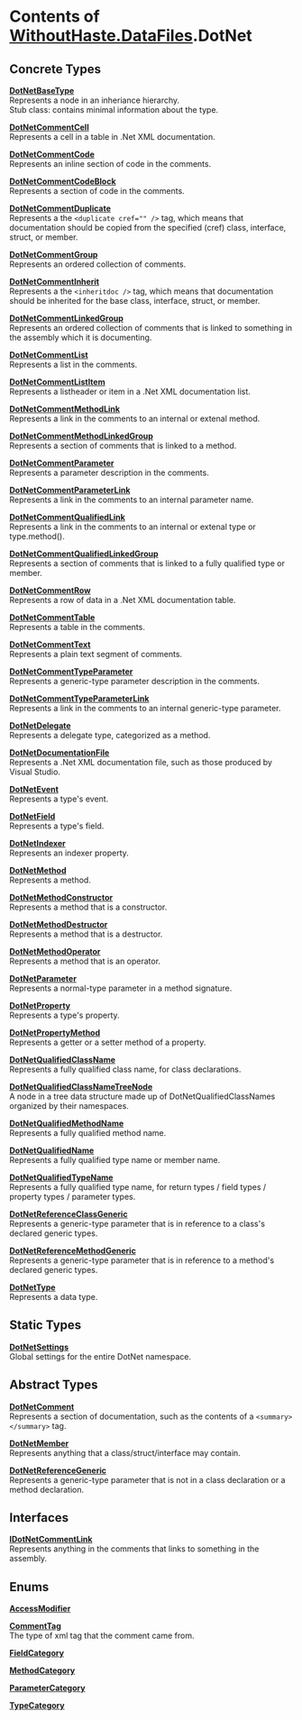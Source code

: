 # Contents of [WithoutHaste.DataFiles](TableOfContents.WithoutHaste.DataFiles.md).DotNet

## Concrete Types

[**DotNetBaseType**](WithoutHaste.DataFiles.DotNet.DotNetBaseType.md)  
Represents a node in an inheriance hierarchy.  
Stub class: contains minimal information about the type.  

  
[**DotNetCommentCell**](WithoutHaste.DataFiles.DotNet.DotNetCommentCell.md)  
Represents a cell in a table in .Net XML documentation.  

  
[**DotNetCommentCode**](WithoutHaste.DataFiles.DotNet.DotNetCommentCode.md)  
Represents an inline section of code in the comments.  

  
[**DotNetCommentCodeBlock**](WithoutHaste.DataFiles.DotNet.DotNetCommentCodeBlock.md)  
Represents a section of code in the comments.  

  
[**DotNetCommentDuplicate**](WithoutHaste.DataFiles.DotNet.DotNetCommentDuplicate.md)  
Represents a the `<duplicate cref="" />` tag, which means that documentation should be copied from the specified (cref) class, interface, struct, or member.  

  
[**DotNetCommentGroup**](WithoutHaste.DataFiles.DotNet.DotNetCommentGroup.md)  
Represents an ordered collection of comments.  

  
[**DotNetCommentInherit**](WithoutHaste.DataFiles.DotNet.DotNetCommentInherit.md)  
Represents a the `<inheritdoc />` tag, which means that documentation should be inherited for the base class, interface, struct, or member.  

  
[**DotNetCommentLinkedGroup**](WithoutHaste.DataFiles.DotNet.DotNetCommentLinkedGroup.md)  
Represents an ordered collection of comments that is linked to something in the assembly which it is documenting.  

  
[**DotNetCommentList**](WithoutHaste.DataFiles.DotNet.DotNetCommentList.md)  
Represents a list in the comments.  

  
[**DotNetCommentListItem**](WithoutHaste.DataFiles.DotNet.DotNetCommentListItem.md)  
Represents a listheader or item in a .Net XML documentation list.  

  
[**DotNetCommentMethodLink**](WithoutHaste.DataFiles.DotNet.DotNetCommentMethodLink.md)  
Represents a link in the comments to an internal or extenal method.  

  
[**DotNetCommentMethodLinkedGroup**](WithoutHaste.DataFiles.DotNet.DotNetCommentMethodLinkedGroup.md)  
Represents a section of comments that is linked to a method.  

  
[**DotNetCommentParameter**](WithoutHaste.DataFiles.DotNet.DotNetCommentParameter.md)  
Represents a parameter description in the comments.  

  
[**DotNetCommentParameterLink**](WithoutHaste.DataFiles.DotNet.DotNetCommentParameterLink.md)  
Represents a link in the comments to an internal parameter name.  

  
[**DotNetCommentQualifiedLink**](WithoutHaste.DataFiles.DotNet.DotNetCommentQualifiedLink.md)  
Represents a link in the comments to an internal or extenal type or type.method().  

  
[**DotNetCommentQualifiedLinkedGroup**](WithoutHaste.DataFiles.DotNet.DotNetCommentQualifiedLinkedGroup.md)  
Represents a section of comments that is linked to a fully qualified type or member.  

  
[**DotNetCommentRow**](WithoutHaste.DataFiles.DotNet.DotNetCommentRow.md)  
Represents a row of data in a .Net XML documentation table.  

  
[**DotNetCommentTable**](WithoutHaste.DataFiles.DotNet.DotNetCommentTable.md)  
Represents a table in the comments.  

  
[**DotNetCommentText**](WithoutHaste.DataFiles.DotNet.DotNetCommentText.md)  
Represents a plain text segment of comments.  

  
[**DotNetCommentTypeParameter**](WithoutHaste.DataFiles.DotNet.DotNetCommentTypeParameter.md)  
Represents a generic-type parameter description in the comments.  

  
[**DotNetCommentTypeParameterLink**](WithoutHaste.DataFiles.DotNet.DotNetCommentTypeParameterLink.md)  
Represents a link in the comments to an internal generic-type parameter.  

  
[**DotNetDelegate**](WithoutHaste.DataFiles.DotNet.DotNetDelegate.md)  
Represents a delegate type, categorized as a method.  

  
[**DotNetDocumentationFile**](WithoutHaste.DataFiles.DotNet.DotNetDocumentationFile.md)  
Represents a .Net XML documentation file, such as those produced by Visual Studio.  

  
[**DotNetEvent**](WithoutHaste.DataFiles.DotNet.DotNetEvent.md)  
Represents a type's event.  

  
[**DotNetField**](WithoutHaste.DataFiles.DotNet.DotNetField.md)  
Represents a type's field.  

  
[**DotNetIndexer**](WithoutHaste.DataFiles.DotNet.DotNetIndexer.md)  
Represents an indexer property.  

  
[**DotNetMethod**](WithoutHaste.DataFiles.DotNet.DotNetMethod.md)  
Represents a method.  

  
[**DotNetMethodConstructor**](WithoutHaste.DataFiles.DotNet.DotNetMethodConstructor.md)  
Represents a method that is a constructor.  

  
[**DotNetMethodDestructor**](WithoutHaste.DataFiles.DotNet.DotNetMethodDestructor.md)  
Represents a method that is a destructor.  

  
[**DotNetMethodOperator**](WithoutHaste.DataFiles.DotNet.DotNetMethodOperator.md)  
Represents a method that is an operator.  

  
[**DotNetParameter**](WithoutHaste.DataFiles.DotNet.DotNetParameter.md)  
Represents a normal-type parameter in a method signature.  

  
[**DotNetProperty**](WithoutHaste.DataFiles.DotNet.DotNetProperty.md)  
Represents a type's property.  

  
[**DotNetPropertyMethod**](WithoutHaste.DataFiles.DotNet.DotNetPropertyMethod.md)  
Represents a getter or a setter method of a property.  

  
[**DotNetQualifiedClassName**](WithoutHaste.DataFiles.DotNet.DotNetQualifiedClassName.md)  
Represents a fully qualified class name, for class declarations.  

  
[**DotNetQualifiedClassNameTreeNode**](WithoutHaste.DataFiles.DotNet.DotNetQualifiedClassNameTreeNode.md)  
A node in a tree data structure made up of DotNetQualifiedClassNames organized by their namespaces.  

  
[**DotNetQualifiedMethodName**](WithoutHaste.DataFiles.DotNet.DotNetQualifiedMethodName.md)  
Represents a fully qualified method name.  

  
[**DotNetQualifiedName**](WithoutHaste.DataFiles.DotNet.DotNetQualifiedName.md)  
Represents a fully qualified type name or member name.  

  
[**DotNetQualifiedTypeName**](WithoutHaste.DataFiles.DotNet.DotNetQualifiedTypeName.md)  
Represents a fully qualified type name, for return types / field types / property types / parameter types.  

  
[**DotNetReferenceClassGeneric**](WithoutHaste.DataFiles.DotNet.DotNetReferenceClassGeneric.md)  
Represents a generic-type parameter that is in reference to a class's declared generic types.  

  
[**DotNetReferenceMethodGeneric**](WithoutHaste.DataFiles.DotNet.DotNetReferenceMethodGeneric.md)  
Represents a generic-type parameter that is in reference to a method's declared generic types.  

  
[**DotNetType**](WithoutHaste.DataFiles.DotNet.DotNetType.md)  
Represents a data type.  

  

## Static Types

[**DotNetSettings**](WithoutHaste.DataFiles.DotNet.DotNetSettings.md)  
Global settings for the entire DotNet namespace.  

  

## Abstract Types

[**DotNetComment**](WithoutHaste.DataFiles.DotNet.DotNetComment.md)  
Represents a section of documentation, such as the contents of a `<summary></summary>` tag.  

  
[**DotNetMember**](WithoutHaste.DataFiles.DotNet.DotNetMember.md)  
Represents anything that a class/struct/interface may contain.  

  
[**DotNetReferenceGeneric**](WithoutHaste.DataFiles.DotNet.DotNetReferenceGeneric.md)  
Represents a generic-type parameter that is not in a class declaration or a method declaration.  

  

## Interfaces

[**IDotNetCommentLink**](WithoutHaste.DataFiles.DotNet.IDotNetCommentLink.md)  
Represents anything in the comments that links to something in the assembly.  

  

## Enums

[**AccessModifier**](WithoutHaste.DataFiles.DotNet.AccessModifier.md)  
  

  
[**CommentTag**](WithoutHaste.DataFiles.DotNet.CommentTag.md)  
The type of xml tag that the comment came from.  

  
[**FieldCategory**](WithoutHaste.DataFiles.DotNet.FieldCategory.md)  
  

  
[**MethodCategory**](WithoutHaste.DataFiles.DotNet.MethodCategory.md)  
  

  
[**ParameterCategory**](WithoutHaste.DataFiles.DotNet.ParameterCategory.md)  
  

  
[**TypeCategory**](WithoutHaste.DataFiles.DotNet.TypeCategory.md)  
  

  

